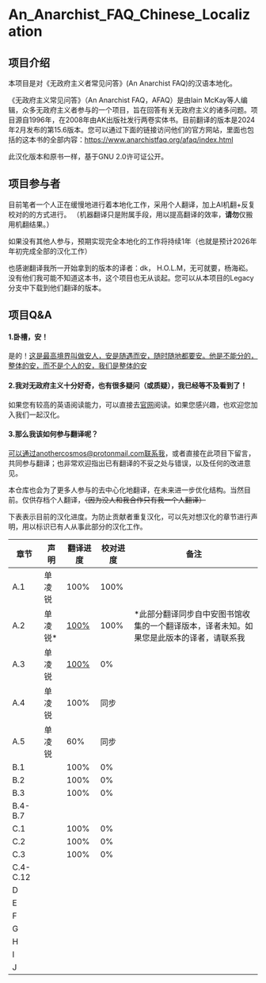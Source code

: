 # An_Anarchist_FAQ_Chinese_Localization

## 项目介绍

本项目是对《无政府主义者常见问答》(An Anarchist FAQ)的汉语本地化。

《无政府主义常见问答》（An Anarchist FAQ，AFAQ）是由Iain McKay等人编辑，众多无政府主义者参与的一个项目，旨在回答有关无政府主义的诸多问题。项目源自1996年，在2008年由AK出版社发行两卷实体书。目前翻译的版本是2024年2月发布的第15.6版本。您可以通过下面的链接访问他们的官方网站，里面也包括的这本书的全部内容：https://www.anarchistfaq.org/afaq/index.html

此汉化版本和原书一样，基于GNU 2.0许可证公开。

## 项目参与者

目前笔者一个人正在缓慢地进行着本地化工作，采用个人翻译，加上AI机翻+反复校对的的方式进行。
（机器翻译只是附属手段，用以提高翻译的效率，**请勿**仅搬用机翻结果。）

如果没有其他人参与，预期实现完全本地化的工作将持续1年（也就是预计2026年年初完成全部的汉化工作）

也感谢翻译我所一开始拿到的版本的译者：dk， H.O.L.M，无可就要，杨海崧。没有他们我可能不知道这本书，这个项目也无从谈起。您可以从本项目的Legacy分支中下载到他们翻译的版本。

## 项目Q&A

#### 1.卧槽，安！

是的！[这是最高境界叫做安人，安是随遇而安，随时随地都要安。他是不能分的，整体的安，而不是个人的安，我们是整体的安](https://www.bilibili.com/video/BV1fh411A7P5/)

#### 2.我对无政府主义十分好奇，也有很多疑问（或质疑），我已经等不及看到了！

如果您有较高的英语阅读能力，可以直接去[官网](https://www.anarchistfaq.org/afaq/index.html)阅读。如果您感兴趣，也欢迎您加入我们一起汉化。

#### 3.那么我该如何参与翻译呢？

可以通过anothercosmos@protonmail.com联系我，或者直接在此项目下留言，共同参与翻译；也非常欢迎指出已有翻译的不妥之处与错误，以及任何的改进意见。

本仓库也会为了更多人参与的去中心化地翻译，在未来进一步优化结构。当然目前。仅供存档个人翻译，~~（因为没人和我合作只有我一个人翻译）~~

下表表示目前的汉化进度。为防止贡献者重复汉化，可以先对想汉化的章节进行声明，用以标识已有人从事此部分的汉化工作。

| 章节       | 声明   | 翻译进度                                                                                                                         | 校对进度 | 备注                                           |
| -------- | ---- | ---------------------------------------------------------------------------------------------------------------------------- | ---- | -------------------------------------------- |
| A.1      | 单凌锐  | 100%                                                                                                                         | 100% |                                              |
| A.2      | 单凌锐* | [100%](https://nightfall.buzz/library/the-anarchist-faq-editorial-collective-yi-ge-wu-zhi-zhu-yi-zhe-de-chang-jian-wen-da-1) | 100% | *此部分翻译同步自中安图书馆收集的一个翻译版本，译者未知。如果您是此版本的译者，请联系我 |
| A.3      | 单凌锐  | [100%](https://nightfall.buzz/library/the-anarchist-faq-editorial-collective-yi-ge-wu-zhi-zhu-yi-zhe-de-chang-jian-wen-da-1) | 0%   |                                              |
| A.4      | 单凌锐  | 100%                                                                                                                         | 同步   |                                              |
| A.5      | 单凌锐  | 60%                                                                                                                          | 同步   |                                              |
| B.1      |      | 100%                                                                                                                         | 0%   |                                              |
| B.2      |      | 100%                                                                                                                         | 0%   |                                              |
| B.3      |      | 100%                                                                                                                         | 0%   |                                              |
| B.4-B.7  |      |                                                                                                                              |      |                                              |
| C.1      |      | 100%                                                                                                                         | 0%   |                                              |
| C.2      |      | 100%                                                                                                                         | 0%   |                                              |
| C.3      |      | 100%                                                                                                                         | 0%   |                                              |
| C.4-C.12 |      |                                                                                                                              |      |                                              |
| D        |      |                                                                                                                              |      |                                              |
| E        |      |                                                                                                                              |      |                                              |
| F        |      |                                                                                                                              |      |                                              |
| G        |      |                                                                                                                              |      |                                              |
| H        |      |                                                                                                                              |      |                                              |
| I        |      |                                                                                                                              |      |                                              |
| J        |      |                                                                                                                              |      |                                              |
